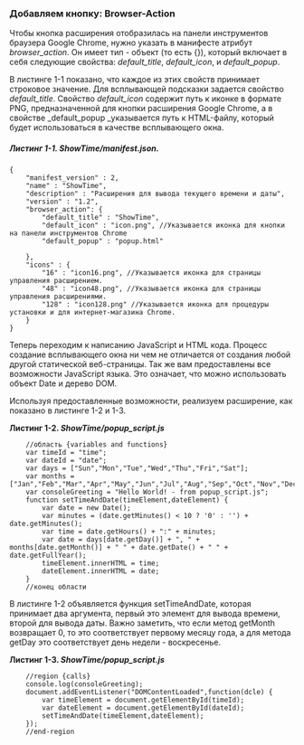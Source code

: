 ### Добавляем кнопку: Browser-Action

Чтобы кнопка расширения отобразилась на панели инструментов браузера Google Chrome, нужно указать в манифесте атрибут _browser\_action_. Он имеет тип - объект \(то есть {}\), который включает в себя следующие свойства: _default\_title_, _default\_icon_, и _default\_popup_.

В листинге 1-1 показано, что каждое из этих свойств принимает строковое значение. Для всплывающей подсказки задается свойство _default\_title_. Свойство _default\_icon_ содержит путь к иконке в формате PNG, предназначенной для кнопки расширения Google Chrome, а в свойстве _default\_popup _указывается путь к HTML-файлу, который будет использоваться в качестве всплывающего окна.

##### Листинг 1-1. _ShowTime/manifest.json._

```
{
    "manifest_version" : 2,
    "name" : "ShowTime",
    "description" : "Расширения для вывода текущего времени и даты",
    "version" : "1.2",
    "browser_action": {
        "default_title" : "ShowTime",
        "default_icon" : "icon.png", //Указывается иконка для кнопки на панели инструментов Chrome
        "default_popup" : "popup.html"

    },
    "icons" : {
        "16" : "icon16.png", //Указывается иконка для страницы управления расширением.
        "48" : "icon48.png", //Указывается иконка для страницы управления расширениями.
        "128" : "icon128.png" //Указывается иконка для процедуры установки и для интернет-магазина Chrome.
    }
}
```

Теперь переходим к написанию JavaScript и HTML кода. Процесс создание всплывающего окна ни чем не отличается от создания любой другой статической веб-страницы. Так же вам предоставлены все возможности JavaScript языка. Это означает, что можно использовать объект Date и дерево DOM.

Используя предоставленные возможности, реализуем расширение, как показано в листинге 1-2 и 1-3.

**Листинг 1-2. _ShowTime/popup\_script.js_**

```
    //область {variables and functions}
    var timeId = "time";
    var dateId = "date";
    var days = ["Sun","Mon","Tue","Wed","Thu","Fri","Sat"];
    var months = ["Jan","Feb","Mar","Apr","May","Jun","Jul","Aug","Sep","Oct","Nov","Dec"];
    var consoleGreeting = "Hello World! - from popup_script.js";
    function setTimeAndDate(timeElement,dateElement) {
        var date = new Date();
        var minutes = (date.getMinutes() < 10 ? '0' : '') + date.getMinutes();
        var time = date.getHours() + ":" + minutes;
        var date = days[date.getDay()] + ", " + months[date.getMonth()] + " " + date.getDate() + " " + date.getFullYear();
        timeElement.innerHTML = time;
        dateElement.innerHTML = date;
    }
    //конец области
```

В листинге 1-2 объявляется функция setTimeAndDate, которая принимает два аргумента, первый это элемент для вывода времени, второй для вывода даты. Важно заметить, что если метод getMonth возвращает 0, то это соответствует первому месяцу года, а для метода getDay это соответствует день недели - воскресенье.

**Листинг 1-3. _ShowTime/popup\_script.js_**

```
    //region {calls}
    console.log(consoleGreeting);
    document.addEventListener("DOMContentLoaded",function(dcle) {
        var timeElement = document.getElementById(timeId);
        var dateElement = document.getElementById(dateId);
        setTimeAndDate(timeElement,dateElement);
    });
    //end-region
```

